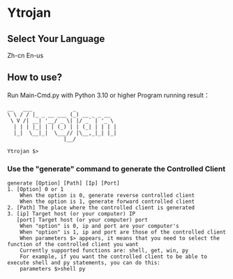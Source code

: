 # Ytrojan

## Select Your Language

Zh-cn   En-us

## How to use?

Run Main-Cmd.py with Python 3.10 or higher
Program running result：
```
__   ___             _             
\ \ / / |_ _ __ ___ (_) __ _ _ __  
 \ V /| __| '__/ _ \| |/ _` | '_ \ 
  | | | |_| | | (_) | | (_| | | | |
  |_|  \__|_|  \___// |\__,_|_| |_|
                  |__/             
                                      
Ytrojan $>
```  

### Use the "generate" command to generate the Controlled Client

```
generate [Option] [Path] [Ip] [Port]
1. [Option] 0 or 1
    When the option is 0, generate reverse controlled client
    When the option is 1, generate forward controlled client
2. [Path] The place where the controlled client is generated
3. [ip] Target host (or your computer) IP
   [port] Target host (or your computer) port
    When "option" is 0, ip and port are your computer's
    When "option" is 1, ip and port are those of the controlled client
    When parameters $> appears, it means that you need to select the function of the controlled client you want
    Currently supported functions are: shell, get, win, py
    For example, if you want the controlled client to be able to execute shell and py statements, you can do this:
    parameters $>shell py
````
